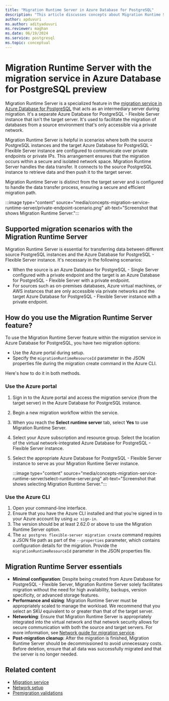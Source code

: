 ```yaml
---
title: "Migration Runtime Server in Azure Database for PostgreSQL"
description: "This article discusses concepts about Migration Runtime Server with the migration service in Azure Database for PostgreSQL."
author: apduvuri
ms.author: adityaduvuri
ms.reviewer: maghan
ms.date: 06/19/2024
ms.service: postgresql
ms.topic: conceptual
---
```


# Migration Runtime Server with the migration service in Azure Database for PostgreSQL preview

Migration Runtime Server is a specialized feature in the [migration service in Azure Database for PostgreSQL](concepts-migration-service-postgresql.md) that acts as an intermediary server during migration. It's a separate Azure Database for PostgreSQL - Flexible Server instance that isn't the target server. It's used to facilitate the migration of databases from a source environment that's only accessible via a private network.

Migration Runtime Server is helpful in scenarios where both the source PostgreSQL instances and the target Azure Database for PostgreSQL - Flexible Server instance are configured to communicate over private endpoints or private IPs. This arrangement ensures that the migration occurs within a secure and isolated network space. Migration Runtime Server handles the data transfer. It connects to the source PostgreSQL instance to retrieve data and then push it to the target server.

Migration Runtime Server is distinct from the target server and is configured to handle the data transfer process, ensuring a secure and efficient migration path.

:::image type="content" source="media/concepts-migration-service-runtime-server/private-endpoint-scenario.png" alt-text="Screenshot that shows Migration Runtime Server.":::

## Supported migration scenarios with the Migration Runtime Server

Migration Runtime Server is essential for transferring data between different source PostgreSQL instances and the Azure Database for PostgreSQL - Flexible Server instance. It's necessary in the following scenarios:

- When the source is an Azure Database for PostgreSQL - Single Server configured with a private endpoint and the target is an Azure Database for PostgreSQL - Flexible Server with a private endpoint.
- For sources such as on-premises databases, Azure virtual machines, or AWS instances that are only accessible via private networks and the target Azure Database for PostgreSQL - Flexible Server instance with a private endpoint.

## How do you use the Migration Runtime Server feature?

To use the Migration Runtime Server feature within the migration service in Azure Database for PostgreSQL, you have two migration options:

- Use the Azure portal during setup.
- Specify the `migrationRuntimeResourceId` parameter in the JSON properties file during the migration create command in the Azure CLI.

Here's how to do it in both methods.

### Use the Azure portal

1. Sign in to the Azure portal and access the migration service (from the target server) in the Azure Database for PostgreSQL instance.
1. Begin a new migration workflow within the service.
1. When you reach the **Select runtime server** tab, select **Yes** to use Migration Runtime Server.
1. Select your Azure subscription and resource group. Select the location of the virtual network-integrated Azure Database for PostgreSQL - Flexible Server instance.
1. Select the appropriate Azure Database for PostgreSQL - Flexible Server instance to serve as your Migration Runtime Server instance.

   :::image type="content" source="media/concepts-migration-service-runtime-server/select-runtime-server.png" alt-text="Screenshot that shows selecting Migration Runtime Server.":::

### Use the Azure CLI

1. Open your command-line interface.
1. Ensure that you have the Azure CLI installed and that you're signed in to your Azure account by using `az sign-in`.
1. The version should be at least 2.62.0 or above to use the Migration Runtime Server option.
1. The `az postgres flexible-server migration create` command requires a JSON file path as part of the `--properties` parameter, which contains configuration details for the migration. Provide the `migrationRuntimeResourceId` parameter in the JSON properties file.

## Migration Runtime Server essentials

- **Minimal configuration**: Despite being created from Azure Database for PostgreSQL - Flexible Server, Migration Runtime Server solely facilitates migration without the need for high availability, backups, version specificity, or advanced storage features.
- **Performance and sizing**: Migration Runtime Server must be appropriately scaled to manage the workload. We recommend that you select an SKU equivalent to or greater than that of the target server.
- **Networking**: Ensure that Migration Runtime Server is appropriately integrated into the virtual network and that network security allows for secure communication with both the source and target servers. For more information, see [Network guide for migration service](how-to-network-setup-migration-service.md).
- **Post-migration cleanup**: After the migration is finished, Migration Runtime Server should be decommissioned to avoid unnecessary costs. Before deletion, ensure that all data was successfully migrated and that the server is no longer needed.

## Related content

- [Migration service](concepts-migration-service-postgresql.md)
- [Network setup](how-to-network-setup-migration-service.md)
- [Premigration validations](concepts-premigration-migration-service.md)
